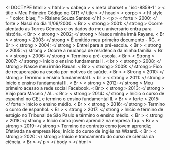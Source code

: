 <! DOCTYPE html >
< html >
    < cabeça >
        < meta  charset = ' iso-8859-1 ' >
        < title > Meu Primeiro Código no GIT! </ title >
    </ head >
< corpo >
< h1  style = " color: blue; " > Risiane Souza Santos </ h1 >
< p >  < forte > 2000: </ forte > Nasci no dia 11/09/2000. < Br >
    < strong > 2001: </ strong > Ocorre atentado às Torres Gêmeas e os dados do meu aniversário entra para história. < Br >
    < strong > 2002: </ strong > Nasce minha irmã Rayane. < Br >
    < strong > 2003: </ strong > É emitido meu primeiro documento - RG. < Br >
    < strong > 2004: </ strong > Entrei para a pré-escola. < Br >
    < strong > 2005: </ strong > Ocorre a mudança de residência da minha família. < Br >
    < strong > 2006: </ strong > Termino a pré-escola. < Br >
    < Strong > 2007: </ strong > Início o ensino fundamental I. < br >
    < strong > 2008: </ strong > Nasce meu irmão Rauan. < Br >
    < strong > 2009: </ strong > Fico de recuperação na escola por motivos de saúde. < Br >
    < Strong > 2010: </ strong > Termino o ensino fundamental I. < br >
    < strong > 2011: </ strong > Início o ensino fundamental II. < Br >
    < strong > 2012: </ strong > Meu primeiro acesso a rede social Facebook. < Br >
    < strong > 2013: </ strong > Viajo para Maceió / AL. < Br >
    < strong > 2014: </ strong > Início o curso de espanhol no CEL e termino o ensino fundamental II. < Br >
    < forte > 2015: </ forte > Início o ensino médio. < Br >
    < strong > 2016: </ strong > Termino o curso de espanhol. < Br >
    < strong > 2017: </ strong > Início e término de estágio no Tribunal de São Paulo e término o ensino médio. < Br >
    < strong > 2018: </ strong > Início como jovem aprendiz na empresa Tap. < Br >
    < strong > 2019: </ strong > Termino de contrato como jovem aprendiz; Efetivada na empresa Nou; Início do curso de inglês na Wizard. < Br >
    < strong > 2020: </ strong > Início e trancamento do curso de ciência da ciência. < Br > </ p >
</ body >
</ html > 